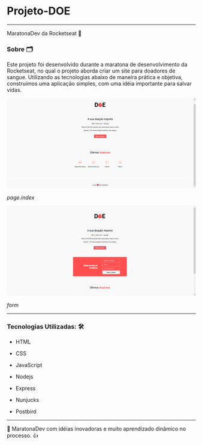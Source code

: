 # Projeto-DOE

***
 MaratonaDev da Rocketseat :rocket:
 
 ### Sobre 🗂
 
 Este projeto foi desenvolvido durante a maratona de desenvolvimento da Rocketseat, no qual o projeto aborda criar um site para doadores de sangue. Utilizando as tecnologias abaixo de maneira prática e objetiva, construimos uma aplicação simples, com uma idéia importante para salvar vidas.
 
 ![index da página](https://raw.githubusercontent.com/wevdiaz/Projeto-DOA/master/img-projeto/index-DOA.png)
 
 *page.index*
 
![Parte de cadastro](https://raw.githubusercontent.com/wevdiaz/Projeto-DOA/master/img-projeto/Cadastro-DOA.png)

*form*

***

### Tecnologias Utilizadas: 🛠

* HTML

* CSS

* JavaScript

* Nodejs

* Express

* Nunjucks

* Postbird

***

📝 MaratonaDev com idéias inovadoras e muito aprendizado dinâmico no processo. 👍

